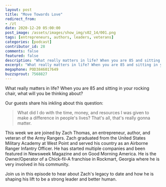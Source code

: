 ```yaml
---
layout: post
title: "Move Towards Love"
redirect_from:
- /zt
date: 2020-12-20 05:00:00
post_image: /assets/images/show_img/s02_14/001.png
tags: [entrepreneurs, authors, leaders, veterans]
categories: [podcast]
contributor_id: 28
comments: false
featured: false
description: "What really matters in life? When you are 85 and sitting in your rocking chair, what will you be thinking about?..."
excerpt: "What really matters in life? When you are 85 and sitting in your rocking chair, what will you be thinking about?..."
megaphone: POD3846017649
buzzsprout: 7568827
---
```


<p class="lead">What really matters in life? When you are 85 and sitting in your rocking chair, what will you be thinking about?</p>

<p>Our guests share his inkling about this question:</p>

<blockquote>What did I do with the time, money, and resources I was given to make a difference in people's lives? That's all, that's really gonna matter.</blockquote>

<p>This week we are joined by Zach Thomas, an entrepreneur, author, and veteran of the Army Rangers. Zach graduated from the United States Military Academy at West Point and served his country as an Airborne Ranger Infantry Officer. He has started multiple companies and been featured in Newsweek Magazine and on Good Morning America. He is the Owner/Operator of a Chick-fil-A franchise in Rockmart, Georgia where he is very involved in his community.</p>

<p>Join us in this episode to hear about Zach's legacy to date and how he is shaping his lift to be a strong leader and better human.</p>